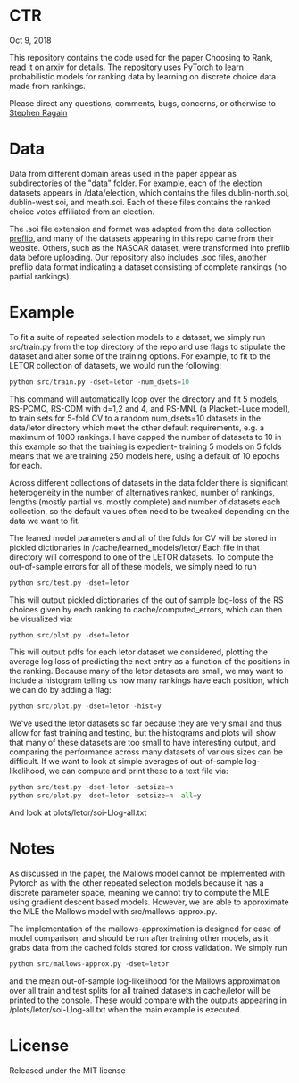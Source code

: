 # CTR

Oct 9, 2018

This repository contains the code used for the paper Choosing to Rank, read it on  [arxiv](https://arxiv.org/pdf/1809.05139.pdf) for details. The repository uses PyTorch to learn probabilistic models for ranking data by learning on discrete choice data made from rankings.

Please direct any questions, comments, bugs, concerns, or otherwise to [Stephen Ragain](https://stanford.edu/~sragain)

Data
====
Data from different domain areas used in the paper appear as subdirectories of the "data" folder. For example, each of the election datasets appears in /data/election, which contains the files dublin-north.soi, dublin-west.soi, and meath.soi. Each of these files contains the ranked choice votes affiliated from an election.

The .soi file extension and format was adapted from the data collection  [preflib](http://www.preflib.org/), and many of the datasets appearing in this repo came from their website. Others, such as the NASCAR dataset, were transformed into preflib data before uploading. Our repository also includes .soc files, another preflib data format indicating a dataset consisting of complete rankings (no partial rankings).

Example
====
To fit a suite of repeated selection models to a dataset, we simply run src/train.py from the top directory of the repo and use flags to stipulate the dataset and alter some of the training options. For example, to fit to the LETOR collection of datasets, we would run the following:

```python
python src/train.py -dset=letor -num_dsets=10
```

This command will automatically loop over the directory and fit 5 models, RS-PCMC, RS-CDM with d=1,2 and 4, and RS-MNL (a Plackett-Luce model), to train sets for 5-fold CV to a random num_dsets=10 datasets in the data/letor directory which meet the other default requirements, e.g. a maximum of 1000 rankings. I have capped the number of datasets to 10 in this example so that the training is expedient- training 5 models on 5 folds means that we are training 250 models here, using a default of 10 epochs for each.

Across different collections of datasets in the data folder there is significant heterogeneity in the number of alternatives ranked, number of rankings, lengths (mostly partial vs. mostly complete) and number of datasets each collection, so the default values often need to be tweaked depending on the data we want to fit.

The leaned model parameters and all of the folds for CV will be stored in pickled dictionaries in /cache/learned_models/letor/
Each file in that directory will correspond to one of the LETOR datasets. To compute the out-of-sample errors for all of these models, we simply need to run

```python
python src/test.py -dset=letor
```

This will output pickled dictionaries of the out of sample log-loss of the RS choices given by each ranking to cache/computed_errors, which can then be visualized via:

```python
python src/plot.py -dset=letor
```

This will output pdfs for each letor dataset we considered, plotting the average log loss of predicting the next entry as a function of the positions in the ranking. Because many of the letor datasets are small, we may want to include a histogram telling us how many rankings have each position, which we can do by adding a flag:

```python
python src/plot.py -dset=letor -hist=y
```

We've used the letor datasets so far because they are very small and thus allow for fast training and testing, but the histograms and plots will show that many of these datasets are too small to have interesting output, and comparing the performance across many datasets of various sizes can be difficult. If we want to look at simple averages of out-of-sample log-likelihood, we can compute and print these to a text file via:

```python
python src/test.py -dset-letor -setsize=n
python src/plot.py -dset=letor -setsize=n -all=y
```

And look at plots/letor/soi-Llog-all.txt

Notes
==
As discussed in the paper, the Mallows model cannot be implemented with Pytorch as with the other repeated selection models because it has a discrete parameter space, meaning we cannot try to compute the MLE using gradient descent based models. However, we are able to approximate the MLE the Mallows model with src/mallows-approx.py.

The implementation of the mallows-approximation is designed for ease of model comparison, and should be run after training other models, as it grabs data from the cached folds stored for cross validation. We simply run

```python
python src/mallows-approx.py -dset=letor
```

and the mean out-of-sample log-likelihood for the Mallows approximation over all train and test splits for all trained datasets in cache/letor will be printed to the console. These would compare with the outputs appearing in /plots/letor/soi-Llog-all.txt when the main example is executed. 

License
==
Released under the MIT license
